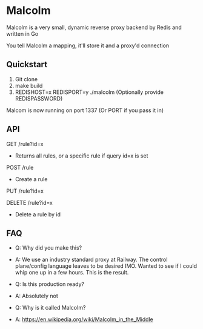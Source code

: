 # Malcolm

Malcolm is a very small, dynamic reverse proxy backend by Redis and written in Go

You tell Malcolm a mapping, it'll store it and a proxy'd connection

## Quickstart

1. Git clone
2. make build
3. REDISHOST=x REDISPORT=y ./malcolm (Optionally provide REDISPASSWORD)

Malcom is now running on port 1337 (Or PORT if you pass it in)

## API

GET /rule?id=x

* Returns all rules, or a specific rule if query id=x is set

POST /rule

* Create a rule

PUT /rule?id=x

DELETE /rule?id=x

* Delete a rule by id

## FAQ

* Q: Why did you make this?
* A: We use an industry standard proxy at Railway. The control plane/config language leaves to be desired IMO. Wanted to see if I could whip one up in a few hours. This is the result.

* Q: Is this production ready?
* A: Absolutely not

* Q: Why is it called Malcolm?
* A: https://en.wikipedia.org/wiki/Malcolm_in_the_Middle
